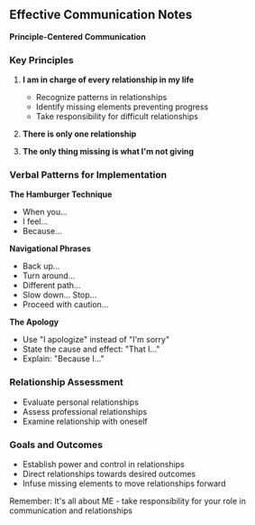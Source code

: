 
## Effective Communication Notes

**Principle-Centered Communication**

### Key Principles

1. **I am in charge of every relationship in my life**
   - Recognize patterns in relationships
   - Identify missing elements preventing progress
   - Take responsibility for difficult relationships

2. **There is only one relationship**

3. **The only thing missing is what I'm not giving**

### Verbal Patterns for Implementation

**The Hamburger Technique**
- When you...
- I feel...
- Because...

**Navigational Phrases**
- Back up...
- Turn around...
- Different path...
- Slow down... Stop...
- Proceed with caution...

**The Apology**
- Use "I apologize" instead of "I'm sorry"
- State the cause and effect: "That I..."
- Explain: "Because I..."

### Relationship Assessment

- Evaluate personal relationships
- Assess professional relationships
- Examine relationship with oneself

### Goals and Outcomes

- Establish power and control in relationships
- Direct relationships towards desired outcomes
- Infuse missing elements to move relationships forward

Remember: It's all about ME - take responsibility for your role in communication and relationships

